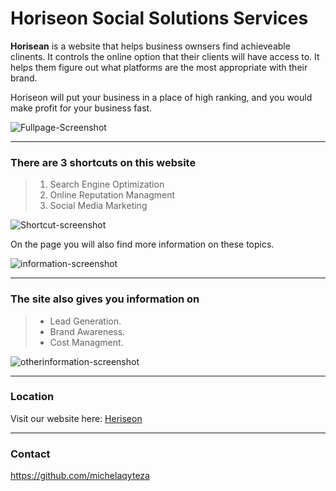 # Horiseon Social Solutions Services 

**Horisean** is a website that helps business ownsers find achieveable clinents. It controls the online option that their clients will have access to. It helps them figure out what platforms are the most appropriate with their brand. 

Horiseon will put your business in a place of high ranking, and you would make profit for your business fast. 

![Fullpage-Screenshot](https://user-images.githubusercontent.com/79170338/112728387-74a87800-8efd-11eb-9823-09ffd731cdb9.png)

________________________________________________________________________________________

### There are 3 shortcuts on this website 
> 1. Search Engine Optimization
> 2. Online Reputation Managment 
> 3. Social Media Marketing 

![Shortcut-screenshot](https://user-images.githubusercontent.com/79170338/112729079-c0a8ec00-8f00-11eb-9d53-779c6fb37510.png) 

On the page you will also find more information on these topics. 

![information-screenshot](https://user-images.githubusercontent.com/79170338/112729118-f057f400-8f00-11eb-9807-a400e0d0aef2.png)
_____________________________________________________________________________________

### The site also gives you information on 
> - Lead Generation.
> - Brand Awareness. 
> - Cost Managment. 

![otherinformation-screenshot](https://user-images.githubusercontent.com/79170338/112729144-141b3a00-8f01-11eb-929c-e948a8435598.png)

___________________________________________________________________________________

### Location 

Visit our website here: [Heriseon](https://michelaqyteza.github.io/Homework-1/)


___________________________________________________________________________________
### Contact 
https://github.com/michelaqyteza

